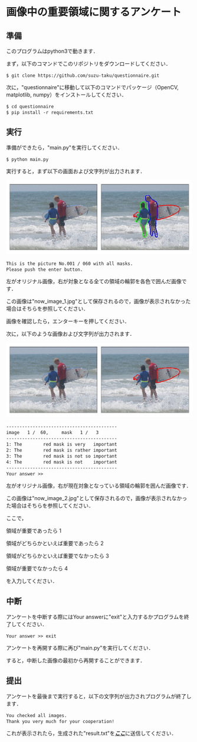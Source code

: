 # 画像中の重要領域に関するアンケート

## 準備

このプログラムはpython3で動きます．

まず，以下のコマンドでこのリポジトリをダウンロードしてください．

```
$ git clone https://github.com/suzu-taku/questionnaire.git
```

次に，"questionnaire"に移動して以下のコマンドでパッケージ（OpenCV, matplotlib, numpy）をインストールしてください．

```
$ cd questionnaire
$ pip install -r requirements.txt
```

## 実行

準備ができたら，"main.py"を実行してください．

```
$ python main.py
```

実行すると，まず以下の画面および文字列が出力されます．

![](demo/demo_image_1.jpg)

```
This is the picture No.001 / 060 with all masks.
Please push the enter button.
```

左がオリジナル画像，右が対象となる全ての領域の輪郭を各色で囲んだ画像です．

この画像は"now_image_1.jpg"として保存されるので，画像が表示されなかった場合はそちらを参照してください．

画像を確認したら，エンターキーを押してください．

次に，以下のような画像および文字列が出力されます．

![](demo/demo_image_2.jpg)

```
------------------------------------------
image   1 /  60,     mask   1 /   3
------------------------------------------
1: The        red mask is very   important
2: The        red mask is rather important
3: The        red mask is not so important
4: The        red mask is not    important
------------------------------------------
Your answer >>
```

左がオリジナル画像，右が現在対象となっている領域の輪郭を囲んだ画像です．

この画像は"now_image_2.jpg"として保存されるので，画像が表示されなかった場合はそちらを参照してください．

ここで，

領域が重要であったら 1

領域がどちらかといえば重要であったら 2

領域がどちらかといえば重要でなかったら 3

領域が重要でなかったら 4

を入力してください．

## 中断

アンケートを中断する際にはYour answerに"exit"と入力するかプログラムを終了してください．

```
Your answer >> exit
```

アンケートを再開する際に再び"main.py"を実行してください．

すると，中断した画像の最初から再開することができます．

## 提出

アンケートを最後まで実行すると，以下の文字列が出力されプログラムが終了します．

```
You checked all images.
Thank you very much for your cooperation!
```

これが表示されたら，生成された"result.txt"を[***ここ***](https://www.dropbox.com/request/dqUKYzZdGBerNj2a7zgu)に送信してください．

